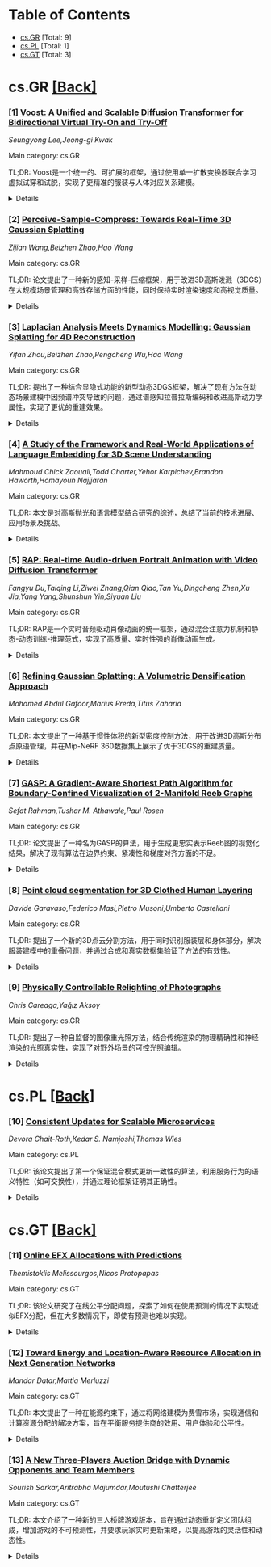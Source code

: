 <div id=toc></div>

# Table of Contents

- [cs.GR](#cs.GR) [Total: 9]
- [cs.PL](#cs.PL) [Total: 1]
- [cs.GT](#cs.GT) [Total: 3]


<div id='cs.GR'></div>

# cs.GR [[Back]](#toc)

### [1] [Voost: A Unified and Scalable Diffusion Transformer for Bidirectional Virtual Try-On and Try-Off](https://arxiv.org/abs/2508.04825)
*Seungyong Lee,Jeong-gi Kwak*

Main category: cs.GR

TL;DR: Voost是一个统一的、可扩展的框架，通过使用单一扩散变换器联合学习虚拟试穿和试脱，实现了更精准的服装与人体对应关系建模。


<details>
  <summary>Details</summary>
Motivation: 虚拟试穿技术面临的主要挑战是如何在姿势和外观变化下准确建模服装与人体的对应关系。传统的任务特定网络、辅助损失或额外标签方法限制了其灵活性和泛化能力。

Method: Voost通过联合学习虚拟试穿和试脱任务，利用单一扩散变换器实现双向监督。此外，引入了两种推理时技术：注意力温度缩放以增强对分辨率或掩模变化的鲁棒性，以及利用任务间双向一致性的自校正采样。

Result: Voost在试穿和试脱基准测试中取得了最先进的结果，在对齐精度、视觉逼真度和泛化能力上均优于强基线方法。

Conclusion: Voost通过联合学习和推理优化技术，显著提升了虚拟试穿和试脱任务的性能，展示了其在大规模应用中的潜力。

Abstract: Virtual try-on aims to synthesize a realistic image of a person wearing a
target garment, but accurately modeling garment-body correspondence remains a
persistent challenge, especially under pose and appearance variation. In this
paper, we propose Voost - a unified and scalable framework that jointly learns
virtual try-on and try-off with a single diffusion transformer. By modeling
both tasks jointly, Voost enables each garment-person pair to supervise both
directions and supports flexible conditioning over generation direction and
garment category, enhancing garment-body relational reasoning without
task-specific networks, auxiliary losses, or additional labels. In addition, we
introduce two inference-time techniques: attention temperature scaling for
robustness to resolution or mask variation, and self-corrective sampling that
leverages bidirectional consistency between tasks. Extensive experiments
demonstrate that Voost achieves state-of-the-art results on both try-on and
try-off benchmarks, consistently outperforming strong baselines in alignment
accuracy, visual fidelity, and generalization.

</details>


### [2] [Perceive-Sample-Compress: Towards Real-Time 3D Gaussian Splatting](https://arxiv.org/abs/2508.04965)
*Zijian Wang,Beizhen Zhao,Hao Wang*

Main category: cs.GR

TL;DR: 论文提出了一种新的感知-采样-压缩框架，用于改进3D高斯泼溅（3DGS）在大规模场景管理和高效存储方面的性能，同时保持实时渲染速度和高视觉质量。


<details>
  <summary>Details</summary>
Motivation: 传统的3DGS表示在处理大规模场景或复杂环境时，往往面临资源管理和存储效率的挑战。论文旨在解决这些问题。

Method: 提出了一种感知-采样-压缩框架，包括场景感知补偿算法、金字塔采样表示和广义高斯混合模型压缩算法。

Result: 实验结果表明，该方法显著提高了内存效率和高视觉质量，同时保持了实时渲染速度。

Conclusion: 论文提出的方法有效地解决了3DGS在大规模场景管理和存储方面的局限性，同时提升了视觉质量和计算效率。

Abstract: Recent advances in 3D Gaussian Splatting (3DGS) have demonstrated remarkable
capabilities in real-time and photorealistic novel view synthesis. However,
traditional 3DGS representations often struggle with large-scale scene
management and efficient storage, particularly when dealing with complex
environments or limited computational resources. To address these limitations,
we introduce a novel perceive-sample-compress framework for 3D Gaussian
Splatting. Specifically, we propose a scene perception compensation algorithm
that intelligently refines Gaussian parameters at each level. This algorithm
intelligently prioritizes visual importance for higher fidelity rendering in
critical areas, while optimizing resource usage and improving overall visible
quality. Furthermore, we propose a pyramid sampling representation to manage
Gaussian primitives across hierarchical levels. Finally, to facilitate
efficient storage of proposed hierarchical pyramid representations, we develop
a Generalized Gaussian Mixed model compression algorithm to achieve significant
compression ratios without sacrificing visual fidelity. The extensive
experiments demonstrate that our method significantly improves memory
efficiency and high visual quality while maintaining real-time rendering speed.

</details>


### [3] [Laplacian Analysis Meets Dynamics Modelling: Gaussian Splatting for 4D Reconstruction](https://arxiv.org/abs/2508.04966)
*Yifan Zhou,Beizhen Zhao,Pengcheng Wu,Hao Wang*

Main category: cs.GR

TL;DR: 提出了一种结合显隐式功能的新型动态3DGS框架，解决了现有方法在动态场景建模中因频谱冲突导致的问题，通过谱感知拉普拉斯编码和改进高斯动力学属性，实现了更优的重建效果。


<details>
  <summary>Details</summary>
Motivation: 现有动态3DGS方法在建模动态场景时，由于频谱冲突导致运动细节保留和变形一致性维护的困难，要么过度平滑，要么特征碰撞。为此，需要一种新的方法来综合解决这些问题。

Method: 采用混合显隐式功能框架，结合谱感知拉普拉斯编码架构、增强的高斯动力学属性和基于KDTree的自适应高斯分割策略，以灵活控制频率运动、补偿光度扭曲并优化动态区域。

Result: 通过大量实验验证，该方法在复杂动态场景重建中表现出最先进的性能，显著提升了重建保真度。

Conclusion: 提出的动态3DGS框架有效解决了现有方法的局限性，通过频谱感知和自适应优化实现了更高质量的动态场景建模。

Abstract: While 3D Gaussian Splatting (3DGS) excels in static scene modeling, its
extension to dynamic scenes introduces significant challenges. Existing dynamic
3DGS methods suffer from either over-smoothing due to low-rank decomposition or
feature collision from high-dimensional grid sampling. This is because of the
inherent spectral conflicts between preserving motion details and maintaining
deformation consistency at different frequency. To address these challenges, we
propose a novel dynamic 3DGS framework with hybrid explicit-implicit functions.
Our approach contains three key innovations: a spectral-aware Laplacian
encoding architecture which merges Hash encoding and Laplacian-based module for
flexible frequency motion control, an enhanced Gaussian dynamics attribute that
compensates for photometric distortions caused by geometric deformation, and an
adaptive Gaussian split strategy guided by KDTree-based primitive control to
efficiently query and optimize dynamic areas. Through extensive experiments,
our method demonstrates state-of-the-art performance in reconstructing complex
dynamic scenes, achieving better reconstruction fidelity.

</details>


### [4] [A Study of the Framework and Real-World Applications of Language Embedding for 3D Scene Understanding](https://arxiv.org/abs/2508.05064)
*Mahmoud Chick Zaouali,Todd Charter,Yehor Karpichev,Brandon Haworth,Homayoun Najjjaran*

Main category: cs.GR

TL;DR: 本文是对高斯抛光和语言模型结合研究的综述，总结了当前的技术进展、应用场景及挑战。


<details>
  <summary>Details</summary>
Motivation: 高斯抛光技术作为一种高效的3D场景表示方法，与大型语言模型的结合为文本条件下的场景生成和理解开辟了新思路，但目前缺乏对这一交叉领域的系统综述。

Method: 通过结构化综述，详细分析了语言指导与3D高斯抛光结合的理论基础、集成策略和实际应用案例。

Result: 文章指出当前研究中的计算瓶颈、泛化性问题以及语义标注数据的缺乏等关键限制。

Conclusion: 未来研究方向应致力于解决语言引导下的3D场景理解的挑战，推动高斯抛光技术的进一步发展。

Abstract: Gaussian Splatting has rapidly emerged as a transformative technique for
real-time 3D scene representation, offering a highly efficient and expressive
alternative to Neural Radiance Fields (NeRF). Its ability to render complex
scenes with high fidelity has enabled progress across domains such as scene
reconstruction, robotics, and interactive content creation. More recently, the
integration of Large Language Models (LLMs) and language embeddings into
Gaussian Splatting pipelines has opened new possibilities for text-conditioned
generation, editing, and semantic scene understanding. Despite these advances,
a comprehensive overview of this emerging intersection has been lacking. This
survey presents a structured review of current research efforts that combine
language guidance with 3D Gaussian Splatting, detailing theoretical
foundations, integration strategies, and real-world use cases. We highlight key
limitations such as computational bottlenecks, generalizability, and the
scarcity of semantically annotated 3D Gaussian data and outline open challenges
and future directions for advancing language-guided 3D scene understanding
using Gaussian Splatting.

</details>


### [5] [RAP: Real-time Audio-driven Portrait Animation with Video Diffusion Transformer](https://arxiv.org/abs/2508.05115)
*Fangyu Du,Taiqing Li,Ziwei Zhang,Qian Qiao,Tan Yu,Dingcheng Zhen,Xu Jia,Yang Yang,Shunshun Yin,Siyuan Liu*

Main category: cs.GR

TL;DR: RAP是一个实时音频驱动肖像动画的统一框架，通过混合注意力机制和静态-动态训练-推理范式，实现了高质量、实时性强的肖像动画生成。


<details>
  <summary>Details</summary>
Motivation: 现有方法虽然能生成高质量的肖像动画，但由于计算复杂度高，难以满足实时部署的需求。RAP旨在解决这一问题，同时保持高质量的动画效果。

Method: RAP采用混合注意力机制实现细粒度音频控制，并通过静态-动态训练-推理范式避免显式的运动监督。

Result: 实验表明，RAP在实时约束下实现了最先进的性能，能够精确控制音频驱动，减少时间漂移，并保持高视觉保真度。

Conclusion: RAP成功地在实时性和高质量动画生成之间找到了平衡，为音频驱动肖像动画的实际应用提供了可行的解决方案。

Abstract: Audio-driven portrait animation aims to synthesize realistic and natural
talking head videos from an input audio signal and a single reference image.
While existing methods achieve high-quality results by leveraging
high-dimensional intermediate representations and explicitly modeling motion
dynamics, their computational complexity renders them unsuitable for real-time
deployment. Real-time inference imposes stringent latency and memory
constraints, often necessitating the use of highly compressed latent
representations. However, operating in such compact spaces hinders the
preservation of fine-grained spatiotemporal details, thereby complicating
audio-visual synchronization RAP (Real-time Audio-driven Portrait animation), a
unified framework for generating high-quality talking portraits under real-time
constraints. Specifically, RAP introduces a hybrid attention mechanism for
fine-grained audio control, and a static-dynamic training-inference paradigm
that avoids explicit motion supervision. Through these techniques, RAP achieves
precise audio-driven control, mitigates long-term temporal drift, and maintains
high visual fidelity. Extensive experiments demonstrate that RAP achieves
state-of-the-art performance while operating under real-time constraints.

</details>


### [6] [Refining Gaussian Splatting: A Volumetric Densification Approach](https://arxiv.org/abs/2508.05187)
*Mohamed Abdul Gafoor,Marius Preda,Titus Zaharia*

Main category: cs.GR

TL;DR: 本文提出了一种基于惯性体积的新型密度控制方法，用于改进3D高斯分布点原语管理，并在Mip-NeRF 360数据集上展示了优于3DGS的重建质量。


<details>
  <summary>Details</summary>
Motivation: 传统3D高斯分布点原语管理方法在密度控制方面存在不足，需要一种更有效的策略来优化点原语的增删过程。

Method: 引入了一种新型密度控制方法，利用高斯函数的惯性体积指导点原语的细化过程，同时比较了传统SfM和深度图像匹配方法在点云初始化中的效果。

Result: 在Mip-NeRF 360数据集上的实验表明，该方法在重建质量上优于3DGS，并在多种场景中表现出色。

Conclusion: 提出的密度控制方法显著提升了3D高斯分布点原语管理的效果，为高质量新视角合成提供了有效解决方案。

Abstract: Achieving high-quality novel view synthesis in 3D Gaussian Splatting (3DGS)
often depends on effective point primitive management. The underlying Adaptive
Density Control (ADC) process addresses this issue by automating densification
and pruning. Yet, the vanilla 3DGS densification strategy shows key
shortcomings. To address this issue, in this paper we introduce a novel density
control method, which exploits the volumes of inertia associated to each
Gaussian function to guide the refinement process. Furthermore, we study the
effect of both traditional Structure from Motion (SfM) and Deep Image Matching
(DIM) methods for point cloud initialization. Extensive experimental
evaluations on the Mip-NeRF 360 dataset demonstrate that our approach surpasses
3DGS in reconstruction quality, delivering encouraging performance across
diverse scenes.

</details>


### [7] [GASP: A Gradient-Aware Shortest Path Algorithm for Boundary-Confined Visualization of 2-Manifold Reeb Graphs](https://arxiv.org/abs/2508.05524)
*Sefat Rahman,Tushar M. Athawale,Paul Rosen*

Main category: cs.GR

TL;DR: 论文提出了一种名为GASP的算法，用于生成更忠实表示Reeb图的视觉化结果，解决了现有算法在边界约束、紧凑性和梯度对齐方面的不足。


<details>
  <summary>Details</summary>
Motivation: 现有的Reeb图绘制算法无法满足边界约束、紧凑性和梯度对齐这三个重要性质，导致视觉化结果不够准确。本文旨在解决这一问题。

Method: 引入了一种名为GASP的算法，该算法在绘制Reeb图时考虑了边界约束、紧凑性和梯度对齐这三个性质。

Result: 通过与几何质心算法的定性和定量比较，证明了GASP算法的视觉化结果更能准确反映底层数据的拓扑结构。

Conclusion: GASP算法生成的Reeb图在视觉化效果上优于现有算法，能够更准确地表示数据的拓扑结构。

Abstract: Reeb graphs are an important tool for abstracting and representing the
topological structure of a function defined on a manifold. We have identified
three properties for faithfully representing Reeb graphs in a visualization.
Namely, they should be constrained to the boundary, compact, and aligned with
the function gradient. Existing algorithms for drawing Reeb graphs are agnostic
to or violate these properties. In this paper, we introduce an algorithm to
generate Reeb graph visualizations, called \textit{GASP}, that is cognizant of
these properties, thereby producing visualizations that are more representative
of the underlying data. To demonstrate the improvements, the resulting Reeb
graphs are evaluated both qualitatively and quantitatively against the
geometric barycenter algorithm, using its implementation available in the
Topology ToolKit (TTK), a widely adopted tool for calculating and visualizing
Reeb graphs.

</details>


### [8] [Point cloud segmentation for 3D Clothed Human Layering](https://arxiv.org/abs/2508.05531)
*Davide Garavaso,Federico Masi,Pietro Musoni,Umberto Castellani*

Main category: cs.GR

TL;DR: 提出了一个新的3D点云分割方法，用于同时识别服装层和身体部分，解决服装建模中的重叠问题，并通过合成和真实数据集验证了方法的有效性。


<details>
  <summary>Details</summary>
Motivation: 在服装建模和仿真中，准确识别服装层和身体部分是一个挑战，传统分割方法无法处理重叠区域。因此，需要一种新的分割方法来解决这一问题。

Method: 提出了一种新的3D点云分割范式，称为“服装人体分层”，允许每个3D点同时关联到不同层。通过合成数据集模拟真实3D扫描，并使用神经网络设置处理服装分层问题。

Result: 研究表明，引入针对服装领域的适当分割策略，能够在合成和真实世界扫描数据集中显著提高分层的准确性。

Conclusion: 该方法为服装建模提供了一种有效的分层分割解决方案，能够同时识别多层服装和身体部分，推动了服装仿真技术的发展。

Abstract: 3D Cloth modeling and simulation is essential for avatars creation in several
fields, such as fashion, entertainment, and animation. Achieving high-quality
results is challenging due to the large variability of clothed body especially
in the generation of realistic wrinkles. 3D scan acquisitions provide more
accuracy in the representation of real-world objects but lack semantic
information that can be inferred with a reliable semantic reconstruction
pipeline. To this aim, shape segmentation plays a crucial role in identifying
the semantic shape parts. However, current 3D shape segmentation methods are
designed for scene understanding and interpretation and only few work is
devoted to modeling. In the context of clothed body modeling the segmentation
is a preliminary step for fully semantic shape parts reconstruction namely the
underlying body and the involved garments. These parts represent several layers
with strong overlap in contrast with standard segmentation methods that provide
disjoint sets. In this work we propose a new 3D point cloud segmentation
paradigm where each 3D point can be simultaneously associated to different
layers. In this fashion we can estimate the underlying body parts and the
unseen clothed regions, i.e., the part of a cloth occluded by the clothed-layer
above. We name this segmentation paradigm clothed human layering. We create a
new synthetic dataset that simulates very realistic 3D scans with the ground
truth of the involved clothing layers. We propose and evaluate different neural
network settings to deal with 3D clothing layering. We considered both coarse
and fine grained per-layer garment identification. Our experiments demonstrates
the benefit in introducing proper strategies for the segmentation on the
garment domain on both the synthetic and real-world scan datasets.

</details>


### [9] [Physically Controllable Relighting of Photographs](https://arxiv.org/abs/2508.05626)
*Chris Careaga,Yağız Aksoy*

Main category: cs.GR

TL;DR: 提出了一种自监督的图像重光照方法，结合传统渲染的物理精确性和神经渲染的光照真实性，实现了对野外场景的可控光照编辑。


<details>
  <summary>Details</summary>
Motivation: 传统3D图形工具（如Blender）提供了对光照的精确控制，但在野外场景中难以实现。本文旨在通过结合物理准确性和神经渲染技术，实现对野外场景的光照编辑。

Method: 通过单目估计几何和内在组件推断场景的彩色网格表示，允许用户在3D中定义光照配置。使用路径追踪引擎渲染场景，并通过前馈神经渲染器预测最终的光照结果。开发了可微渲染过程，实现自监督训练。

Result: 该方法能够在野外场景中实现物理精确且逼真的光照编辑，为3D图形工具提供类似的光照控制能力。

Conclusion: 本文提出的方法将传统3D图形工具的光照控制能力引入了野外场景的光照编辑中，为自监督场景光照提供了新的可能性。

Abstract: We present a self-supervised approach to in-the-wild image relighting that
enables fully controllable, physically based illumination editing. We achieve
this by combining the physical accuracy of traditional rendering with the
photorealistic appearance made possible by neural rendering. Our pipeline works
by inferring a colored mesh representation of a given scene using monocular
estimates of geometry and intrinsic components. This representation allows
users to define their desired illumination configuration in 3D. The scene under
the new lighting can then be rendered using a path-tracing engine. We send this
approximate rendering of the scene through a feed-forward neural renderer to
predict the final photorealistic relighting result. We develop a differentiable
rendering process to reconstruct in-the-wild scene illumination, enabling
self-supervised training of our neural renderer on raw image collections. Our
method represents a significant step in bringing the explicit physical control
over lights available in typical 3D computer graphics tools, such as Blender,
to in-the-wild relighting.

</details>


<div id='cs.PL'></div>

# cs.PL [[Back]](#toc)

### [10] [Consistent Updates for Scalable Microservices](https://arxiv.org/abs/2508.04829)
*Devora Chait-Roth,Kedar S. Namjoshi,Thomas Wies*

Main category: cs.PL

TL;DR: 该论文提出了第一个保证混合模式更新一致性的算法，利用服务行为的语义特性（如可交换性），并通过理论框架证明其正确性。


<details>
  <summary>Details</summary>
Motivation: 在线服务通常采用微服务架构，但动态更新服务功能时，新旧版本的Worker并行运行可能导致数据不一致。现有方法要么效率低下，要么缺乏控制，因此需要一种能保证一致性的更新方法。

Method: 论文提出了基于服务行为语义特性的算法（如可交换性），并通过理论框架形式化一致性要求。

Result: 证明了语义无感知的更新方法无法避免不一致性，并开发了新的算法来保证混合模式更新的原子性。

Conclusion: 通过语义感知和理论框架，论文成功解决了混合模式更新的一致性问题，并验证了算法的正确性。

Abstract: Online services are commonly implemented with a scalable microservice
architecture, where isomorphic worker processes service client requests,
recording persistent state in a backend data store. To maintain service, any
modifications to the service functionality must be made on the fly -- i.e., as
the service continues to process client requests -- but doing so is
challenging. The central difficulty is that of avoiding potential
inconsistencies caused by ''mixed mode'' operation, where workers of current
and new versions are concurrently active and interact via the data store. Some
update methods avoid mixed mode altogether, but only at the cost of substantial
inefficiency -- by doubling resources (memory and compute), or by halving
throughput. The alternative is a so-called ''rolling'' update, which is
uncontrolled and runs the risk of serious service failures arising from
inconsistent mixed-mode behavior.
  In this paper, we present the first algorithms that guarantee consistency for
mixed mode updates. The algorithms rely on semantic properties of service
actions, such as commutativity. We show that semantic awareness is required, by
proving that any semantically oblivious, mixed-mode update method cannot avoid
inconsistencies. Ideally, it should appear to every client that a service
update takes effect atomically; this ensures that a client is not exposed to
inconsistent mixed-mode behavior. We introduce a framework that formalizes this
intuition and develop foundational theory for reasoning about the consistency
of mixed-mode updates, applying that theory to derive the new algorithms and
establish their correctness.

</details>


<div id='cs.GT'></div>

# cs.GT [[Back]](#toc)

### [11] [Online EFX Allocations with Predictions](https://arxiv.org/abs/2508.04779)
*Themistoklis Melissourgos,Nicos Protopapas*

Main category: cs.GT

TL;DR: 该论文研究了在线公平分配问题，探索了如何在使用预测的情况下实现近似EFX分配，但在大多数情况下，即使有预测也难以实现。


<details>
  <summary>Details</summary>
Motivation: 研究动机在于解决在线公平分配问题，即在物品按顺序到达时需要立即分配，目标是实现最终的无嫉妒性（EFX），但发现近似EFX分配在一般情况下是不可实现的。

Method: 论文提出利用预测向量（如机器学习模型生成）来辅助分配算法，并测量预测的误差。研究了忽略预测、仅依赖预测以及结合预测和真实值的算法的效果。

Result: 研究结果表明，即使有预测，近似EFX分配仍然存在严格的下界限制。但在两个具有相同估值的代理情况下，提出了一个算法，其EFX近似效果随预测准确性提高而改善。

Conclusion: 结论指出，在线公平分配问题中实现EFX具有挑战性，预测的使用可以部分改善结果，但在大多数情况下仍然存在局限性。

Abstract: We study an online fair division problem where a fixed number of goods arrive
sequentially and must be allocated to a given set of agents. Once a good
arrives, its true value for each agent is revealed, and it has to be
immediately and irrevocably allocated to some agent. The ultimate goal is to
ensure envy-freeness up to any good (EFX) after all goods have been allocated.
Unfortunately, as we show, approximate EFX allocations are unattainable in
general, even under restrictive assumptions on the valuation functions.
  To address this, we follow a recent and fruitful trend of augmenting
algorithms with predictions. Specifically, we assume access to a prediction
vector estimating the agents' true valuations -- e.g., generated by a machine
learning model trained on past data. Predictions may be unreliable, and we
measure their error using the total variation distance from the true
valuations, that is, the percentage of predicted value-mass that disagrees with
the true values.
  Focusing on the natural class of additive valuations, we prove impossibility
results even on approximate EFX allocations for algorithms that either ignore
predictions or rely solely on them. We then turn to algorithms that use both
the predictions and the true values and show strong lower bounds on the
prediction accuracy that is required by any algorithm to compute an approximate
EFX. These negative results persist even under identical valuations, contrary
to the offline setting where exact EFX allocations always exist without the
necessity of predictions. We then present an algorithm for two agents with
identical valuations that uses effectively the predictions and the true values.
The algorithm approximates EFX, with its guarantees improving as the accuracy
of the predictions increases.

</details>


### [12] [Toward Energy and Location-Aware Resource Allocation in Next Generation Networks](https://arxiv.org/abs/2508.05109)
*Mandar Datar,Mattia Merluzzi*

Main category: cs.GT

TL;DR: 本文提出了一种在能源约束下，通过将网络建模为费雪市场，实现通信和计算资源分配的解决方案，旨在平衡服务提供商的效用、用户体验和公平性。


<details>
  <summary>Details</summary>
Motivation: 随着无线网络从单纯的资源提供者演变为涉及边缘和云计算的复杂系统，优化目标从性能导向转向价值导向，需要在能源消耗和碳足迹等全局约束下平衡多种资源的使用。

Method: 通过将网络建模为费雪市场，提出了一种低复杂度的解决方案，允许多个服务提供商通过虚构的货币预算竞争资源，同时满足能源约束并确保公平性。

Result: 数学证明了市场均衡的存在，数值结果显示在不同位置和通信与计算密集型服务中，效用与能源之间存在多维权衡。

Conclusion: 该方案能够高效分配资源，满足能源约束，并在服务提供商之间实现公平性，相比于社会最优解表现出更好的性能。

Abstract: Wireless networks are evolving from radio resource providers to complex
systems that also involve computing, with the latter being distributed across
edge and cloud facilities. Also, their optimization is shifting more and more
from a performance to a value-oriented paradigm. The two aspects shall be
balanced continuously, to maximize the utilities of Services Providers (SPs),
users quality of experience and fairness, while meeting global constraints in
terms of energy consumption and carbon footprint among others, with all these
heterogeneous resources contributing. In this paper, we tackle the problem of
communication and compute resource allocation under energy constraints, with
multiple SPs competing to get their preferred resource bundle by spending a a
fictitious currency budget. By modeling the network as a Fisher market, we
propose a low complexity solution able to achieve high utilities and guarantee
energy constraints, while also promoting fairness among SPs, as compared to a
social optimal solution. The market equilibrium is proved mathematically, and
numerical results show the multi-dimensional trade-off between utility and
energy at different locations, with communication and computation-intensive
services.

</details>


### [13] [A New Three-Players Auction Bridge with Dynamic Opponents and Team Members](https://arxiv.org/abs/2508.05582)
*Sourish Sarkar,Aritrabha Majumdar,Moutushi Chatterjee*

Main category: cs.GT

TL;DR: 本文介绍了一种新的三人桥牌游戏版本，旨在通过动态重新定义团队组成，增加游戏的不可预测性，并要求玩家实时更新策略，以提高游戏的灵活性和动态性。


<details>
  <summary>Details</summary>
Motivation: 传统桥牌游戏中的固定伙伴关系限制了游戏的动态性和灵活性，因此作者提出了一种新的三人桥牌版本，以消除这种限制。

Method: 通过动态重新定义团队组成和引入新颖的计分系统，强制玩家进行战术决策和风险评估。游戏规则基于常规桥牌规则，但要求玩家在没有固定伙伴关系的情况下实时调整策略。

Result: 模拟结果显示，多样化的策略在这种游戏架构下表现高效。该游戏设计适合竞赛，并可能扩大锦标赛纸牌游戏的参赛群体。

Conclusion: 这种三人桥牌版本通过动态团队组成和公平的计分系统，成功地提高了游戏的动态性和策略性，适合竞赛环境并具有推广潜力。

Abstract: This article presents a new three-player version of the bridge playing card
game for the purpose of ending fixed partnerships so that the play can be more
dynamic and flexible. By dynamically redefining team makeup in real time, this
game design increases unpredictability and forces players to repeatedly update
strategy. A novel scoring system is introduced to reduce biases present in
conventional rule-based games by favoring fairness via reward systems that
enforce tactical decision making and risk assessment. Being subject to regular
bridge rules, this version tests players to collaborate without fixed
friendships, requiring fluid adjustment and adaptive bidding behavior in real
time. Strategic issues involve aggressive and defensive bidding, adaptable
playing styles, and loss-seeking strategies specific to the three-player
structure. The article discusses probabilistic issues of bidding, trump and
no-trump declarative effects, and algorithmic methods to trick-taking.
Simulation outcomes illustrate the efficiency of diverse strategies. The game's
architecture is ideal for competitions and possibly influential in broadening
entry pools for tournament card games.

</details>
